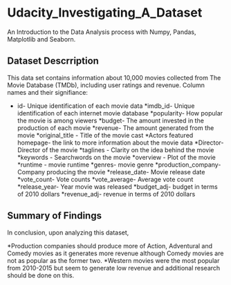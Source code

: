 # Udacity_Investigating_A_Dataset
An Introduction to the Data Analysis process with Numpy, Pandas, Matplotlib and Seaborn. 
## Dataset Descrription
This data set contains information about 10,000 movies collected from The Movie Database (TMDb), including user ratings and revenue.
Column names and their signifiance:
* id- Unique identification of each movie data
*imdb_id- Unique identification of each internet movie database 
*popularity- How popular the movie is among viewers
*budget- The amount invested in the production of each movie
*revenue- The amount generated from the movie 
*original_title - Title of the movie cast
*Actors featured homepage- the link to more information about the movie data
*Director- Director of the movie 
*taglines - Clarity on the idea behind the movie
*keywords - Searchwords on the movie
*overview - Plot of the movie 
*runtime - movie runtime
*genres- movie genre 
*production_company- Company producing the movie 
*release_date- Movie release date
*vote_count- Vote counts 
*vote_average- Average vote count 
*release_year- Year movie was released
*budget_adj- budget in terms of 2010 dollars
*revenue_adj- revenue in terms of 2010 dollars

## Summary of Findings
In conclusion, upon analyzing this dataset,

*Production companies should produce more of Action, Adventural and Comedy movies as it generates more revenue although Comedy movies are not as popular as the former two.
*Western movies were the most popular from 2010-2015 but seem to generate low revenue and additional research should be done on this.
